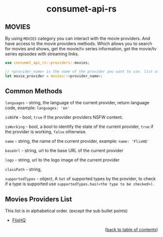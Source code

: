 <h1 align="center">consumet-api-rs</h1>

<h2>MOVIES</h2>

By using `MOVIES` category you can interact with the movie providers. And have access to the movie providers methods. Which allows you to search for movies and shows, get the movie/tv series information, get the movie/tv series episodes with streaming links.

```rust
use consumet_api_rs::providers::movies;

// <provider_name> is the name of the provider you want to use. list of the proivders is below.
let movie_provider = movies::<provider_name>;
```

## Common Methods

``languages`` - string, the language of the current provider, return language code, example: ``languages: 'en'``

``isNSFW`` - bool, ``true`` if the provider providers NSFW content.

``isWorking`` - bool, a bool to identify the state of the current provider, ``true`` if the provider is working, ``false`` otherwise. 

``name`` - string, the name of the current provider, example: ``name: 'FlixHQ'``

``baseUrl`` - string, url to the base URL of the current provider

``logo`` - string, url to the logo image of the current provider

``classPath`` - string,

``supportedTypes`` - object, A ``Set`` of supported types by the provider, to check if a type is supported use  ``supportedTypes.has(<the type to be checked>)``.
  

## Movies Providers List
This list is in alphabetical order. (except the sub bullet points)

- [FlixHQ](../providers/flixhq.md)

<p align="end">(<a href="https://github.com/consumet/extensions/blob/master/docs">back to table of contents</a>)</p>